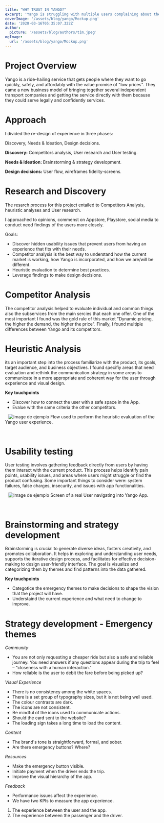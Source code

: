 ```yaml
---
title: "WHY TRUST IN YANGO?"
excerpt: 'Yango is struggling with multiple users complaining about the performance of the Yango App. This case study will focus on analyzing what is going on with the app.'
coverImage: '/assets/blog/yango/Mockup.png'
date: '2020-03-16T05:35:07.322Z'
author:
  picture: '/assets/blog/authors/tim.jpeg'
ogImage:
  url: '/assets/blog/yango/Mockup.png'
---
```


# **Project Overview**

Yango is a ride-hailing service that gets people where they want to go quickly, safely, and affordably with the value promise of "low prices". They came a new business model of bringing together several independent transport companies and getting the service directly with them because they could serve legally and confidently services.

# **Approach**

I divided the re-design of experience in three phases:

Discovery, Needs & Ideation, Design decisions. 

**Discovery:** Competitors analysis, User research and User testing.

**Needs & Ideation:** Brainstorming & strategy development.

**Design decisions:** User flow, wireframes fidelity-screens.

# **Research and Discovery**

The resarch process for this project entailed to Competitors Analysis, heuristic analyses and User research.

I approached to opinions, commenst on Appstore, Playstore, social media to conduct need findings of the users more closely.

Goals:

- ⁠Discover hidden usability issues that prevent users from having an experience that fits with their needs. 
- ⁠Competitor analysis is the best way to understand how the current market is working, how Yango is incorporated, and how we are/will be different.
- ⁠Heuristic evaluation to determine best practices.
- ⁠Leverage findings to make design decisions.

# **Competitor Analysis**

The competitor analysis helped to evaluate individual and common things also the subservices from the main sercies that each one offer. One of the most important I found was the gold rule of this market "Dynamic pricing, the higher the demand, the higher the price". Finally, I found multiple differences between Yango and its competitors.

# **Heuristic Analysis**

its an important step into the process familiarize with the product, its goals, target audience, and business objectives. I found specifiy areas that need evaluation and rethink the communication strategy in some areas to communicate in a more appropriate and coherent way for the user through experience and visual design. 

**Key touchpoints**

- ⁠Discover how to connect the user with a safe space in the App.
- ⁠Evalue with the same criteria the other competitors.
&ensp;

&ensp;
![Image de ejemplo](/assets/blog/yango/map.png)
Flow used to perform the heuristic evaluation of the Yango user experience.
&ensp;

&ensp;

# **Usability testing**

User testing involves gathering feedback directly from users by having them interact with the current product. This process helps identify pain points, usability issues, and areas where users might struggle or find the product confusing. Some important things to consider were: system failures, false charges, insecurity, and issues with app functionalities.
&ensp;

&ensp;
![Image de ejemplo](/assets/blog/yango/testing.png)
Screen of a real User navigating into Yango App.
&ensp;

&ensp;
# **Brainstorming and strategy development**

Brainstorming is crucial to generate diverse ideas, fosters creativity, and promotes collaboration. It helps in exploring and understanding user needs, supports the iterative design process, and facilitates for effective decision-making to design user-friendly interface. The goal is visualize and categorizing them by themes and find patterns into the data gathered.

**Key touchpoints**

- Categotice the emergency themes to make decisions to shape the vision that the project will have.
- Understaind the current experience and what need to change to improve.

# **Strategy development - Emergency themes**

*Community*

- You are not only requesting a cheaper ride but also a safe and reliable journey. You need answers if any questions appear during the trip to feel – "closeness with a human interaction."
- How reliable is the user to debit the fare before being picked up?

*Visual Experience*

- There is no consistency among the white spaces.
- There is a set group of typography sizes, but it is not being well used.
- The colour contrasts are dark.
- The icons are not consistent.
- Be mindful of the icons used to communicate actions.
- Should the card sent to the website?
- The loading sign takes a long time to load the content.

*Content*

- The brand's tone is straightforward, formal, and sober.
- Are there emergency buttons? Where?

*Resources*

- Make the emergency button visible.
- Initiate payment when the driver ends the trip.
- Improve the visual hierarchy of the app.

*Feedback*

- Performance issues affect the experience.
- We have two KPIs to measure the app experience.
1. The experience between the user and the app.
2. The experience between the passenger and the driver.
